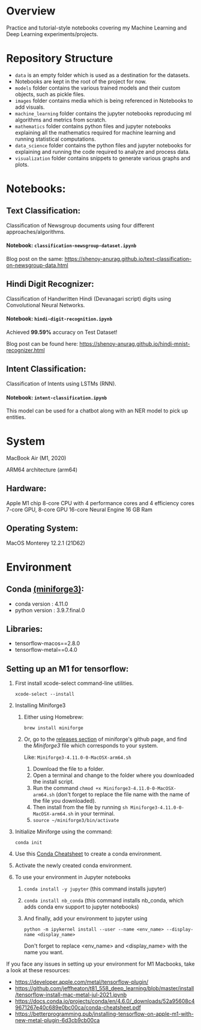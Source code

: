 # Overview
Practice and tutorial-style notebooks covering my Machine Learning and Deep Learning experiments/projects.

# Repository Structure
- `data` is an empty folder which is used as a destination for the datasets.
- Notebooks are kept in the root of the project for now.
- `models` folder contains the various trained models and their custom objects, such as pickle files.
- `images` folder contains media which is being referenced in Notebooks to add visuals.
- `machine_learning` folder contains the jupyter notebooks reproducing ml algorithms and metrics from scratch.
- `mathematics` folder contains python files and jupyter notebooks explaining all the mathematics required for machine learning and running statistical computations.
- `data_science` folder contains the python files and jupyter notebooks for explaining and running the code required to analyze and process data.
- `visualization` folder contains snippets to generate various graphs and plots.

# Notebooks:
## Text Classification:
Classification of Newsgroup documents using four different approaches/algorithms.

#### Notebook: `classification-newsgroup-dataset.ipynb`

Blog post on the same: <https://shenoy-anurag.github.io/text-classification-on-newsgroup-data.html>

## Hindi Digit Recognizer:
Classification of Handwritten Hindi (Devanagari script) digits using Convolutional Neural Networks.

#### Notebook: `hindi-digit-recognition.ipynb`

Achieved **99.59%** accuracy on Test Dataset!

Blog post can be found here: <https://shenoy-anurag.github.io/hindi-mnist-recognizer.html>

## Intent Classification:
Classification of Intents using LSTMs (RNN).

#### Notebook: `intent-classification.ipynb`

This model can be used for a chatbot along with an NER model to pick up entities.

# System
MacBook Air (M1, 2020)

ARM64 architecture (arm64)

## Hardware:
Apple M1 chip
8-core CPU with 4 performance cores and 4 efficiency cores
7-core GPU, 8-core GPU
16-core Neural Engine
16 GB Ram

## Operating System:
MacOS Monterey 12.2.1 (21D62)

# Environment
## Conda [(miniforge3)](https://github.com/conda-forge/miniforge):
- conda version : 4.11.0
- python version : 3.9.7.final.0

## Libraries:
- tensorflow-macos==2.8.0
- tensorflow-metal==0.4.0

## Setting up an M1 for tensorflow:
1. First install xcode-select command-line utilities. 

    `xcode-select --install`

2. Installing Miniforge3
   1. Either using Homebrew:
   
      `brew install miniforge`
   2. Or, go to the [releases section](https://github.com/conda-forge/miniforge/releases/latest) of miniforge's github page, and find the *Miniforge3* file which corresponds to your system.
      
      Like: `Miniforge3-4.11.0-0-MacOSX-arm64.sh`
      1. Download the file to a folder.
      2. Open a terminal and change to the folder where you downloaded the install script.
      3. Run the command `chmod +x Miniforge3-4.11.0-0-MacOSX-arm64.sh` (don't forget to replace the file name with the name of the file you downloaded).
      4. Then install from the file by running `sh Miniforge3-4.11.0-0-MacOSX-arm64.sh` in your terminal.
      5. `source ~/miniforge3/bin/activate`

3. Initialize Miniforge using the command:
   
    `conda init`
4. Use this [Conda Cheatsheet](https://docs.conda.io/projects/conda/en/4.6.0/_downloads/52a95608c49671267e40c689e0bc00ca/conda-cheatsheet.pdf) to create a conda environment.
5. Activate the newly created conda environment.
6. To use your environment in Jupyter notebooks
   1. `conda install -y jupyter` (this command installs jupyter)
   2. `conda install nb_conda` (this command installs nb_conda, which adds conda env support to jupyter notebooks)
   3. And finally, add your environment to jupyter using 
      
      `python -m ipykernel install --user --name <env_name> --display-name <display_name>`
      
       Don't forget to replace <env_name> and <display_name> with the name you want.

If you face any issues in setting up your environment for M1 Macbooks, take a look at these resources:
- <https://developer.apple.com/metal/tensorflow-plugin/>
- <https://github.com/jeffheaton/t81_558_deep_learning/blob/master/install/tensorflow-install-mac-metal-jul-2021.ipynb>
- <https://docs.conda.io/projects/conda/en/4.6.0/_downloads/52a95608c49671267e40c689e0bc00ca/conda-cheatsheet.pdf>
- <https://betterprogramming.pub/installing-tensorflow-on-apple-m1-with-new-metal-plugin-6d3cb9cb00ca>
